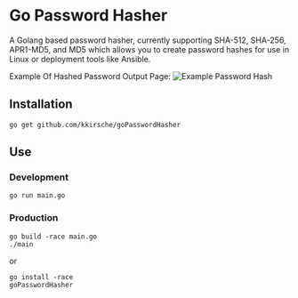 # Go Password Hasher
A Golang based password hasher, currently supporting SHA-512, SHA-256, APR1-MD5, and MD5 which allows you to create password hashes for use in Linux or deployment tools like Ansible.

Example Of Hashed Password Output Page:
![Example Password Hash](http://i.imgur.com/SohkkuJ.png)

## Installation

```
go get github.com/kkirsche/goPasswordHasher
```

## Use

### Development

```
go run main.go
```

### Production

```
go build -race main.go
./main
```

or

```
go install -race
goPasswordHasher
```
